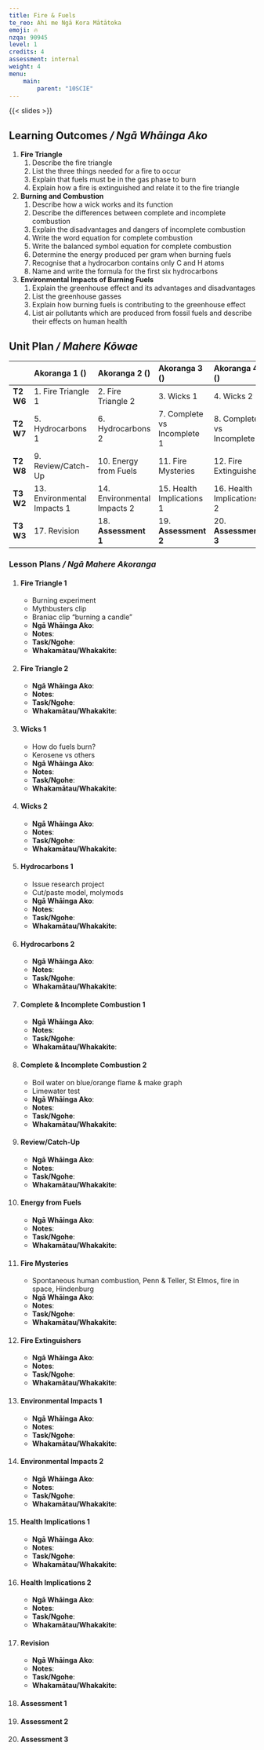 ```yaml
---
title: Fire & Fuels
te_reo: Ahi me Ngā Kora Mātātoka
emoji: 🔥
nzqa: 90945
level: 1
credits: 4
assessment: internal
weight: 4
menu:
    main:
        parent: "10SCIE"
---
```


{{< slides >}}

## Learning Outcomes _/ Ngā Whāinga Ako_ 

1. __Fire Triangle__
    1. Describe the fire triangle
    2. List the three things needed for a fire to occur
    3. Explain that fuels must be in the gas phase to burn
    4. Explain how a fire is extinguished and relate it to the fire triangle
2. __Burning and Combustion__
    1. Describe how a wick works and its function
    2. Describe the differences between complete and incomplete combustion
    3. Explain the disadvantages and dangers of incomplete combustion
    4. Write the word equation for complete combustion
    5. Write the balanced symbol equation for complete combustion
    6. Determine the energy produced per gram when burning fuels
    7. Recognise that a hydrocarbon contains only C and H atoms
    8. Name and write the formula for the first six hydrocarbons
3. __Environmental Impacts of Burning Fuels__
    1. Explain the greenhouse effect and its advantages and disadvantages
    2. List the greenhouse gasses
    3. Explain how burning fuels is contributing to the greenhouse effect
    4. List air pollutants which are produced from fossil fuels and describe their effects on human health

## Unit Plan _/ Mahere Kōwae_ 

|             | Akoranga 1 ()               | Akoranga 2 ()               | Akoranga 3 ()               | Akoranga 4 ()               |
| :---------- | :--------------             | :--------------             | :--------------             | :--------------             |
| __T2 W6__   | 1. Fire Triangle 1          | 2. Fire Triangle 2          | 3. Wicks 1                  | 4. Wicks 2                  |
| __T2 W7__   | 5. Hydrocarbons 1           | 6. Hydrocarbons 2           | 7. Complete vs Incomplete 1 | 8. Complete vs Incomplete 2 |
| __T2 W8__   | 9. Review/Catch-Up          | 10. Energy from Fuels       | 11. Fire Mysteries          | 12. Fire Extinguishers      |
| __T3 W2__   | 13. Environmental Impacts 1 | 14. Environmental Impacts 2 | 15. Health Implications 1   | 16. Health Implications 2   |
| __T3 W3__   | 17. Revision                | 18. __Assessment 1__        | 19. __Assessment 2__        | 20. __Assessment 3__        |

### Lesson Plans _/ Ngā Mahere Akoranga_

1. #### Fire Triangle 1
    - Burning experiment
    - Mythbusters clip
    - Braniac clip “burning a candle”
    - __Ngā Whāinga Ako__: 
    - __Notes__: 
    - __Task/Ngohe__: 
    - __Whakamātau/Whakakite__: 

2. #### Fire Triangle 2
    - __Ngā Whāinga Ako__: 
    - __Notes__: 
    - __Task/Ngohe__: 
    - __Whakamātau/Whakakite__: 

3. #### Wicks 1
    - How do fuels burn?
    - Kerosene vs others
    - __Ngā Whāinga Ako__: 
    - __Notes__: 
    - __Task/Ngohe__: 
    - __Whakamātau/Whakakite__: 

4. #### Wicks 2
    - __Ngā Whāinga Ako__: 
    - __Notes__: 
    - __Task/Ngohe__: 
    - __Whakamātau/Whakakite__: 

5. #### Hydrocarbons 1
    - Issue research project
    - Cut/paste model, molymods
    - __Ngā Whāinga Ako__: 
    - __Notes__: 
    - __Task/Ngohe__: 
    - __Whakamātau/Whakakite__: 

6. #### Hydrocarbons 2
    - __Ngā Whāinga Ako__: 
    - __Notes__: 
    - __Task/Ngohe__: 
    - __Whakamātau/Whakakite__: 

7. #### Complete & Incomplete Combustion 1
    - __Ngā Whāinga Ako__: 
    - __Notes__: 
    - __Task/Ngohe__: 
    - __Whakamātau/Whakakite__: 

8. #### Complete & Incomplete Combustion 2
    - Boil water on blue/orange flame & make graph
    - Limewater test
    - __Ngā Whāinga Ako__: 
    - __Notes__: 
    - __Task/Ngohe__: 
    - __Whakamātau/Whakakite__: 

9. #### Review/Catch-Up
    - __Ngā Whāinga Ako__: 
    - __Notes__: 
    - __Task/Ngohe__: 
    - __Whakamātau/Whakakite__: 

10. #### Energy from Fuels
    - __Ngā Whāinga Ako__: 
    - __Notes__: 
    - __Task/Ngohe__: 
    - __Whakamātau/Whakakite__: 

11. #### Fire Mysteries
    - Spontaneous human combustion, Penn & Teller, St Elmos, fire in space, Hindenburg
    - __Ngā Whāinga Ako__: 
    - __Notes__: 
    - __Task/Ngohe__: 
    - __Whakamātau/Whakakite__: 

12. #### Fire Extinguishers
    - __Ngā Whāinga Ako__: 
    - __Notes__: 
    - __Task/Ngohe__: 
    - __Whakamātau/Whakakite__: 

13. #### Environmental Impacts 1
    - __Ngā Whāinga Ako__: 
    - __Notes__: 
    - __Task/Ngohe__: 
    - __Whakamātau/Whakakite__: 

14. #### Environmental Impacts 2
    - __Ngā Whāinga Ako__: 
    - __Notes__: 
    - __Task/Ngohe__: 
    - __Whakamātau/Whakakite__: 

15. #### Health Implications 1
    - __Ngā Whāinga Ako__: 
    - __Notes__: 
    - __Task/Ngohe__: 
    - __Whakamātau/Whakakite__: 

16. #### Health Implications 2
    - __Ngā Whāinga Ako__: 
    - __Notes__: 
    - __Task/Ngohe__: 
    - __Whakamātau/Whakakite__: 

17. #### Revision
    - __Ngā Whāinga Ako__: 
    - __Notes__: 
    - __Task/Ngohe__: 
    - __Whakamātau/Whakakite__: 

18. #### Assessment 1

19. #### Assessment 2

20. #### Assessment 3
